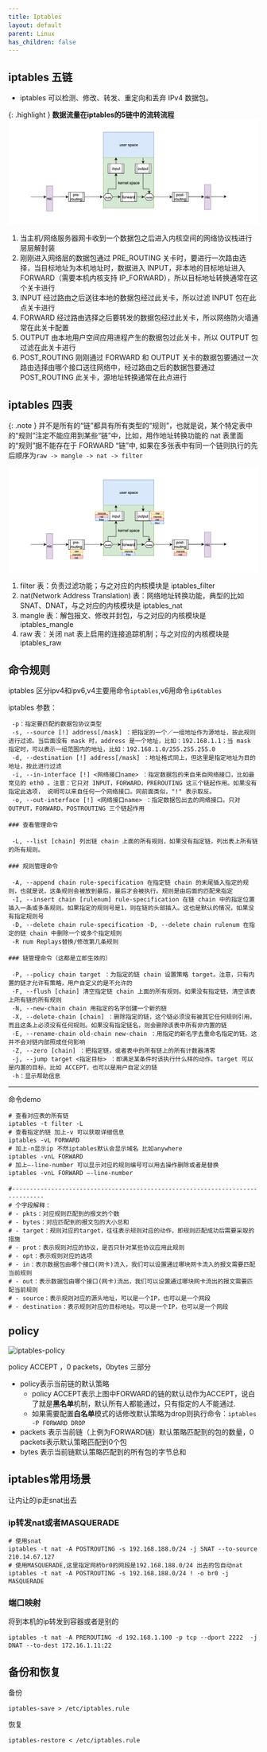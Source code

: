 ```yaml
---
title: Iptables
layout: default
parent: Linux
has_children: false
---
```


## iptables 五链

- iptables 可以检测、修改、转发、重定向和丢弃 IPv4 数据包。


{: .highlight }
**数据流量在iptables的5链中的流转流程**
![五链四表](/assets/images/linux/iptable-5-chains.png)

1. 当主机/网络服务器网卡收到一个数据包之后进入内核空间的网络协议栈进行层层解封装
2. 刚刚进入网络层的数据包通过 PRE_ROUTING 关卡时，要进行一次路由选择，当目标地址为本机地址时，数据进入 INPUT，非本地的目标地址进入 FORWARD（需要本机内核支持 IP_FORWARD），所以目标地址转换通常在这个关卡进行
3. INPUT 经过路由之后送往本地的数据包经过此关卡，所以过滤 INPUT 包在此点关卡进行
4. FORWARD 经过路由选择之后要转发的数据包经过此关卡，所以网络防火墙通常在此关卡配置
5. OUTPUT 由本地用户空间应用进程产生的数据包过此关卡，所以 OUTPUT 包过滤在此关卡进行
6. POST_ROUTING 刚刚通过 FORWARD 和 OUTPUT 关卡的数据包要通过一次路由选择由哪个接口送往网络中，经过路由之后的数据包要通过 POST_ROUTING 此关卡，源地址转换通常在此点进行

## iptables 四表

{: .note }
并不是所有的“链”都具有所有类型的“规则”，也就是说，某个特定表中的“规则”注定不能应用到某些“链”中，比如，用作地址转换功能的 nat 表里面的“规则”据不能存在于 FORWARD “链”中,
如果在多张表中有同一个链则执行的先后顺序为`raw -> mangle -> nat -> filter`


![iptables 4table](/assets/images/linux/iptables-4-table.png)

1. filter 表：负责过滤功能；与之对应的内核模块是 iptables_filter
2. nat(Network Address Translation) 表：网络地址转换功能，典型的比如 SNAT、DNAT，与之对应的内核模块是 iptables_nat
3. mangle 表：解包报文、修改并封包，与之对应的内核模块是 iptables_mangle
4. raw 表：关闭 nat 表上启用的连接追踪机制；与之对应的内核模块是 iptables_raw


## 命令规则

iptables 区分ipv4和ipv6,v4主要用命令`iptables`,v6用命令`ip6tables`

iptables 参数：  

```shell
 -p：指定要匹配的数据包协议类型
 -s, --source [!] address[/mask] ：把指定的一个／一组地址作为源地址，按此规则进行过滤。当后面没有 mask 时，address 是一个地址，比如：192.168.1.1；当 mask 指定时，可以表示一组范围内的地址，比如：192.168.1.0/255.255.255.0
 -d, --destination [!] address[/mask] ：地址格式同上，但这里是指定地址为目的地址，按此进行过滤
 -i, --in-interface [!] <网络接口name> ：指定数据包的来自来自网络接口，比如最常见的 eth0 。注意：它只对 INPUT，FORWARD，PREROUTING 这三个链起作用。如果没有指定此选项， 说明可以来自任何一个网络接口。同前面类似，"!" 表示取反。
 -o, --out-interface [!] <网络接口name> ：指定数据包出去的网络接口。只对 OUTPUT，FORWARD，POSTROUTING 三个链起作用

### 查看管理命令

 -L, --list [chain] 列出链 chain 上面的所有规则，如果没有指定链，列出表上所有链的所有规则。

### 规则管理命令

 -A, --append chain rule-specification 在指定链 chain 的末尾插入指定的规则，也就是说，这条规则会被放到最后，最后才会被执行。规则是由后面的匹配来指定
 -I, --insert chain [rulenum] rule-specification 在链 chain 中的指定位置插入一条或多条规则。如果指定的规则号是1，则在链的头部插入。这也是默认的情况，如果没有指定规则号
 -D, --delete chain rule-specification -D, --delete chain rulenum 在指定的链 chain 中删除一个或多个指定规则
 -R num Replays替换/修改第几条规则

### 链管理命令（这都是立即生效的）

 -P, --policy chain target ：为指定的链 chain 设置策略 target。注意，只有内置的链才允许有策略，用户自定义的是不允许的
 -F, --flush [chain] 清空指定链 chain 上面的所有规则。如果没有指定链，清空该表上所有链的所有规则
 -N, --new-chain chain 用指定的名字创建一个新的链
 -X, --delete-chain [chain] ：删除指定的链，这个链必须没有被其它任何规则引用，而且这条上必须没有任何规则。如果没有指定链名，则会删除该表中所有非内置的链
 -E, --rename-chain old-chain new-chain ：用指定的新名字去重命名指定的链。这并不会对链内部照成任何影响
 -Z, --zero [chain] ：把指定链，或者表中的所有链上的所有计数器清零
 -j, --jump target <指定目标> ：即满足某条件时该执行什么样的动作。target 可以是内置的目标，比如 ACCEPT，也可以是用户自定义的链
 -h：显示帮助信息
```

***
命令demo

```shell
# 查看对应表的所有链
iptables -t filter -L
# 查看指定的链 加上-v 可以获取详细信息
iptables -vL FORWARD
# 加上-n显示ip 不然iptables默认会显示域名 比如anywhere
iptables -vnL FORWARD
# 加上–-line-number 可以显示对应的规则编号可以用去操作删除或者是替换
iptables -vnL FORWARD –-line-number

#-------------------------------------------------------------------------------
# 个字段解释：
# - pkts：对应规则匹配到的报文的个数
# - bytes：对应匹配到的报文包的大小总和
# - target：规则对应的target，往往表示规则对应的动作，即规则匹配成功后需要采取的措施
# - prot：表示规则对应的协议，是否只针对某些协议应用此规则
# - opt：表示规则对应的选项
# - in：表示数据包由哪个接口(网卡)流入，我们可以设置通过哪块网卡流入的报文需要匹配当前规则
# - out：表示数据包由哪个接口(网卡)流出，我们可以设置通过哪块网卡流出的报文需要匹配当前规则
# - source：表示规则对应的源头地址，可以是一个IP，也可以是一个网段
# - destination：表示规则对应的目标地址。可以是一个IP，也可以是一个网段
```

## policy

![iptables-policy](/assets/images/linux/iptables.jpg)

policy ACCEPT ，0 packets，0bytes 三部分

- policy表示当前链的默认策略
    - policy ACCEPT表示上图中FORWARD的链的默认动作为ACCEPT，说白了就是**黑名单**机制，默认所有人都能通过，只有指定的人不能通过.
    - 如果需要配置**白名单**模式的话修改默认策略为drop则执行命令：`iptables -P FORWARD DROP`
- packets 表示当前链（上例为FORWARD链）默认策略匹配到的包的数量，0 packets表示默认策略匹配到0个包
- bytes 表示当前链默认策略匹配到的所有包的字节总和

## iptables常用场景

让内让的ip走snat出去

### ip转发nat或者MASQUERADE

```shell
# 使用snat
iptables -t nat -A POSTROUTING -s 192.168.188.0/24 -j SNAT --to-source 210.14.67.127
# 使用MASQUERADE,这里指定网桥br0的网段是192.168.188.0/24 出去的包自动nat
iptables -t nat -A POSTROUTING -s 192.168.188.0/24 ! -o br0 -j MASQUERADE
```

### 端口映射

将到本机的ip转发到容器或者是别的

```shell
iptables -t nat -A PREROUTING -d 192.168.1.100 -p tcp --dport 2222  -j DNAT --to-dest 172.16.1.11:22
```

## 备份和恢复

备份

```shell
iptables-save > /etc/iptables.rule
```

恢复

```shell
iptables-restore < /etc/iptables.rule
```
